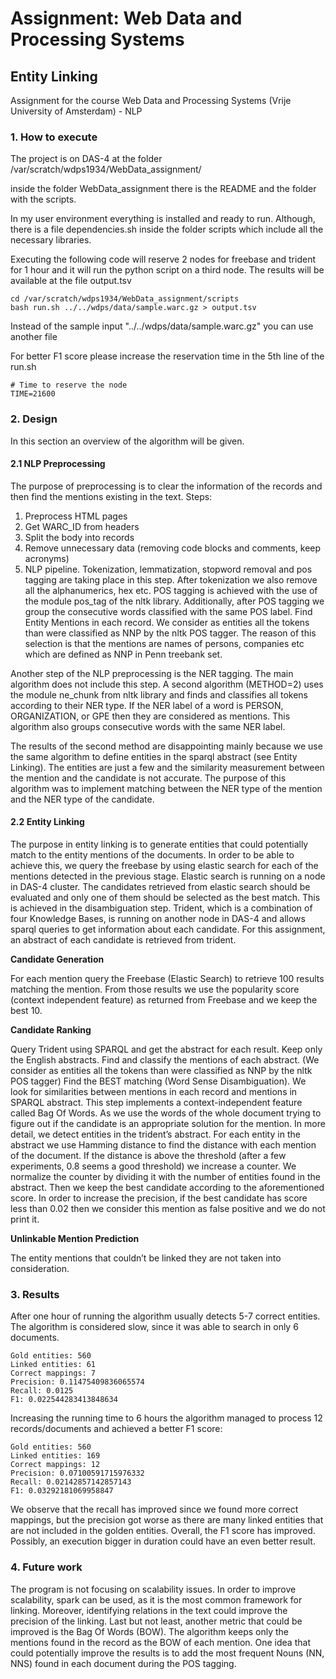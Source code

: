 # Assignment: Web Data and Processing Systems
## Entity Linking
Assignment for the course Web Data and Processing Systems (Vrije University of Amsterdam) - NLP

### 1. How to execute

The project is on DAS-4 at the folder /var/scratch/wdps1934/WebData_assignment/

inside the folder WebData_assignment there is the README and the folder with the scripts.

In my user environment everything is installed and ready to run. Although, there is a file dependencies.sh inside the folder scripts which include all the necessary libraries.

Executing the following code will reserve 2 nodes for freebase and trident for 1 hour and it will run the python script on a third node.
The results will be available at the file output.tsv

```
cd /var/scratch/wdps1934/WebData_assignment/scripts
bash run.sh ../../wdps/data/sample.warc.gz > output.tsv
```
Instead of the sample input "../../wdps/data/sample.warc.gz" you can use another file

For better F1 score please increase the reservation time in the 5th line of the run.sh
```
# Time to reserve the node
TIME=21600
```


### 2. Design
In this section an overview of the algorithm will be given.

#### 2.1 NLP Preprocessing
The purpose of preprocessing is to clear the information of the records and then find the mentions existing in the text. Steps:

1. Preprocess HTML pages
2. Get WARC_ID from headers
3. Split the body into records
4. Remove unnecessary data (removing code blocks and comments, keep acronyms)
5. NLP pipeline. Tokenization, lemmatization, stopword removal and pos tagging are taking place in this step. After tokenization we also remove all the alphanumerics, hex etc. POS tagging is achieved with the use of the module pos_tag of the nltk library. Additionally, after POS tagging we group the consecutive words classified with the same POS label.
Find Entity Mentions in each record. We consider as entities all the tokens than were classified as NNP by the nltk POS tagger. The reason of this selection is that the mentions are names of persons, companies etc which are defined as NNP in Penn treebank set.

Another step of the NLP preprocessing is the NER tagging. The main algorithm does not include this step. A second algorithm (METHOD=2) uses the module ne_chunk from nltk library and finds and classifies all tokens according to their NER type. If the NER label of a word is PERSON, ORGANIZATION, or GPE then they are considered as mentions. This algorithm also groups consecutive words with the same NER label.

The results of the second method are disappointing mainly because we use the same algorithm to define entities in the sparql abstract (see Entity Linking). The entities are just a few and the similarity measurement between the mention and the candidate is not accurate. The purpose of this algorithm was to implement matching between the NER type of the mention and the NER type of the candidate.



#### 2.2 Entity Linking

The purpose in entity linking is to generate entities that could potentially match to the entity mentions of the documents. In order to be able to achieve this, we query the freebase by using elastic search for each of the mentions detected in the previous stage. Elastic search is running on a node in DAS-4 cluster. The candidates retrieved from elastic search should be evaluated and only one of them should be selected as the best match. This is achieved in the disambiguation step. Trident, which is a combination of four Knowledge Bases, is running on another node in DAS-4 and allows sparql queries to get information about each candidate. For this assignment, an abstract of each candidate is retrieved from trident.

<b>Candidate Generation</b>

For each mention query the Freebase (Elastic Search) to retrieve 100 results matching the mention. From those results we use the popularity score (context independent feature) as returned from Freebase and we keep the best 10.

<b>Candidate Ranking</b>

Query Trident using SPARQL and get the abstract for each result. Keep only the English abstracts.
Find and classify the mentions of each abstract. (We consider as entities all the tokens than were classified as NNP by the nltk POS tagger)
Find the BEST matching (Word Sense Disambiguation). We look for similarities between mentions in each record and mentions in SPARQL abstract. This step implements a context-independent feature called Bag Of Words. As we use the words of the whole document trying to figure out if the candidate is an appropriate solution for the mention. In more detail, we detect entities in the trident’s abstract. For each entity in the abstract we use Hamming distance to find the distance with each mention of the document. If the distance is above the threshold (after a few experiments, 0.8 seems a good threshold) we increase a counter. We normalize the counter by dividing it with the number of entities found in the abstract. Then we keep the best candidate according to the aforementioned score. In order to increase the precision, if the best candidate has score less than 0.02 then we consider this mention as false positive and we do not print it.

<b>Unlinkable Mention Prediction</b>

The entity mentions that couldn’t be linked they are not taken into consideration.


### 3. Results

After one hour of running the algorithm usually detects 5-7 correct entities. The algorithm is considered slow, since it was able to search in only 6 documents.
```
Gold entities: 560
Linked entities: 61
Correct mappings: 7
Precision: 0.11475409836065574
Recall: 0.0125
F1: 0.022544283413848634
```
Increasing the running time to 6 hours the algorithm managed to process 12 records/documents and achieved a better F1 score:
```
Gold entities: 560
Linked entities: 169
Correct mappings: 12
Precision: 0.07100591715976332
Recall: 0.02142857142857143
F1: 0.03292181069958847
```
We observe that the recall has improved since we found more correct mappings, but the precision got worse as there are many linked entities that are not included in the golden entities. Overall, the F1 score has improved. Possibly, an execution bigger in duration could have an even better result.

### 4. Future work
The program is not focusing on scalability issues. In order to improve scalability, spark can be used, as it is the most common framework for linking. Moreover, identifying relations in the text could improve the precision of the linking. Last but not least, another metric that could be improved is the Bag Of Words (BOW). The algorithm keeps only the mentions found in the record as the BOW of each mention. One idea that could potentially improve the results is to add the most frequent Nouns (NN, NNS) found in each document during the POS tagging.

